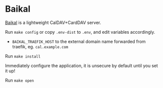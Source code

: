 # Baikal

[Baikal](https://sabre.io/baikal/) is a lightweight CalDAV+CardDAV server. 

Run `make config` or copy `.env-dist` to `.env`, and edit variables
accordingly.

 * `BAIKAL_TRAEFIK_HOST` to the external domain name forwarded from traefik, eg.
   `cal.example.com`

Run `make install`

Immediately configure the application, it is unsecure by default until
you set it up!

Run `make open`
